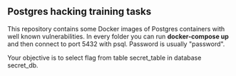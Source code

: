 ## Postgres hacking training tasks

This repository contains some Docker images of Postgres containers with well known vulnerabilities.
In every folder you can run **docker-compose up** and then connect to port 5432 with psql. Password is usually "password".

Your objective is to select flag from table secret_table in database secret_db.